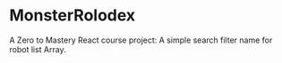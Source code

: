 # MonsterRolodex
 A Zero to Mastery React course project:
 A simple search filter name for robot list Array.

